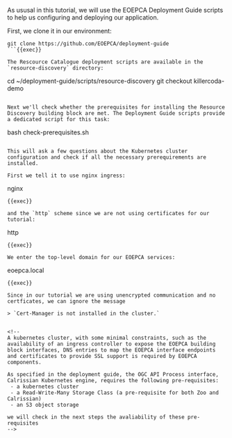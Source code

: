 As ususal in this tutorial, we will use the EOEPCA Deployment Guide scripts to help us configuring and deploying our application. 

First, we clone it in our environment:

```
git clone https://github.com/EOEPCA/deployment-guide
```{{exec}}

The Rescource Catalogue deployment scripts are available in the `resource-discovery` directory:

```
cd ~/deployment-guide/scripts/resource-discovery
git checkout killercoda-demo
```{{exec}}

Next we'll check whether the prerequisites for installing the Resource Discovery building block are met. The Deployment Guide scripts provide a dedicated script for this task:

```
bash check-prerequisites.sh
```{{exec}}

This will ask a few questions about the Kubernetes cluster configuration and check if all the necessary prerequirements are installed. 

First we tell it to use nginx ingress:
```
nginx
```
{{exec}}

and the `http` scheme since we are not using certificates for our tutorial:
```
http
```
{{exec}}

We enter the top-level domain for our EOEPCA services:
```
eoepca.local
```
{{exec}}

Since in our tutorial we are using unencrypted communication and no certficates, we can ignore the message 

> `Cert-Manager is not installed in the cluster.`


<!--
A kubernetes cluster, with some minimal constraints, such as the availability of an ingress controller to expose the EOEPCA building block interfaces, DNS entries to map the EOEPCA interface endpoints and certificates to provide SSL support is required by EOEPCA components.

As specified in the deployment guide, the OGC API Process interface, Calrissian Kubernetes engine, requires the following pre-requisites:
 - a kubernetes cluster
 - a Read-Write-Many Storage Class (a pre-requisite for both Zoo and Calrissian)
 - an S3 object storage

we will check in the next steps the avaliability of these pre-requisites
-->
